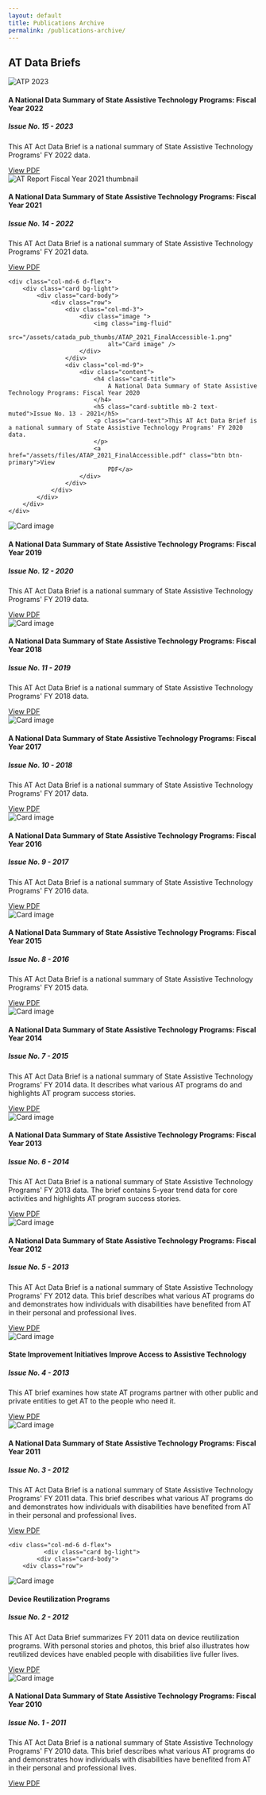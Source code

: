 ```yaml
---
layout: default
title: Publications Archive
permalink: /publications-archive/
---
```


<div class="container">
	 	<h2 class="block-heading"><span>AT Data Briefs</span></h2>
<div class="row">
	<div class="col-md-6 d-flex">
			<div class="card bg-light">
				<div class="card-body">
					<div class="row">
						<div class="col-md-3">
							<div class="image ">
								<img class="img-fluid"
									src="/assets/catada_pub_thumbs/AT-2023_D3-thumb.jpg"
									alt="ATP 2023" />
							</div>
						</div>
						<div class="col-md-9">
							<div class="content">
								<h4 class="card-title">
									A National Data Summary of State Assistive Technology Programs: Fiscal Year 2022
								</h4>
								<h5 class="card-subtitle mb-2 text-muted">Issue No. 15 - 2023</h5>
								<p class="card-text">This AT Act Data Brief is a national summary of State Assistive Technology Programs' FY 2022 data.
								</p>
								<a href="/assets/files/AT-2023_D3.pdf" class="btn btn-primary">View
									PDF</a>
							</div>
						</div>
					</div>
				</div>
			</div>
		</div>
	<div class="col-md-6 d-flex">
		<div class="card bg-light">
			<div class="card-body">
				<div class="row">
					<div class="col-md-3">
						<div class="image ">
							<img class="img-fluid"
								src="/assets/catada_pub_thumbs/AT-Report-FY22_Final_R-1.png"
								alt="AT Report Fiscal Year 2021 thumbnail" />
						</div>
					</div>
					<div class="col-md-9">
						<div class="content">
							<h4 class="card-title">
								A National Data Summary of State Assistive Technology Programs: Fiscal Year 2021
							</h4>
							<h5 class="card-subtitle mb-2 text-muted">Issue No. 14 - 2022</h5>
							<p class="card-text">This AT Act Data Brief is a national summary of State Assistive Technology Programs' FY 2021 data.
							</p>
							<a href="/assets/files/AT Report FY22_Final_R.pdf" class="btn btn-primary">View
								PDF</a>
						</div>
					</div>
				</div>
			</div>
		</div>
	</div>

	<div class="col-md-6 d-flex">
		<div class="card bg-light">
			<div class="card-body">
				<div class="row">
					<div class="col-md-3">
						<div class="image ">
							<img class="img-fluid"
								src="/assets/catada_pub_thumbs/ATAP_2021_FinalAccessible-1.png"
								alt="Card image" />
						</div>
					</div>
					<div class="col-md-9">
						<div class="content">
							<h4 class="card-title">
								A National Data Summary of State Assistive Technology Programs: Fiscal Year 2020
							</h4>
							<h5 class="card-subtitle mb-2 text-muted">Issue No. 13 - 2021</h5>
							<p class="card-text">This AT Act Data Brief is a national summary of State Assistive Technology Programs' FY 2020 data.
							</p>
							<a href="/assets/files/ATAP_2021_FinalAccessible.pdf" class="btn btn-primary">View
								PDF</a>
						</div>
					</div>
				</div>
			</div>
		</div>
	</div>


<div class="col-md-6 d-flex">
			<div class="card bg-light">
				<div class="card-body">
					<div class="row">
						<div class="col-md-3">
							<div class="image ">
								<img class="img-fluid"
									src="/assets/catada_pub_thumbs/ATAP_2020_F_th.png"
									alt="Card image" />
							</div>
						</div>
						<div class="col-md-9">
							<div class="content">
								<h4 class="card-title">
									A National Data Summary of State Assistive Technology Programs: Fiscal Year 2019
								</h4>
								<h5 class="card-subtitle mb-2 text-muted">Issue No. 12 - 2020</h5>
								<p class="card-text">This AT Act Data Brief is a national summary of State Assistive Technology Programs' FY 2019 data.
								</p>
								<a href="/assets/files/ATAP_2020_F.pdf" class="btn btn-primary">View
									PDF</a>
							</div>
						</div>
					</div>
				</div>
			</div>
</div>
			
<div class="col-md-6 d-flex">
			<div class="card bg-light">
				<div class="card-body">
					<div class="row">
						<div class="col-md-3">
							<div class="image ">
								<img class="img-fluid"
									src="/assets/catada_pub_thumbs/ATAP 2019_F_th.png"
									alt="Card image" />
							</div>
						</div>
						<div class="col-md-9">
							<div class="content">
								<h4 class="card-title">
									A National Data Summary of State Assistive Technology Programs: Fiscal Year 2018
								</h4>
								<h5 class="card-subtitle mb-2 text-muted">Issue No. 11 - 2019</h5>
								<p class="card-text">This AT Act Data Brief is a national summary of State Assistive Technology Programs' FY 2018 data.
								</p>
								<a href="/assets/files/ATAP 2019_F.pdf" class="btn btn-primary">View
									PDF</a>
							</div>
						</div>
					</div>
				</div>
			</div>
		</div>
<div class="col-md-6 d-flex">
			<div class="card bg-light">
				<div class="card-body">
					<div class="row">
						<div class="col-md-3">
							<div class="image ">
								<img class="img-fluid"
									src="/assets/catada_pub_thumbs/AT_Report_FY17_FinalAccessible_thumb.jpg"
									alt="Card image" />
							</div>
						</div>
						<div class="col-md-9">
							<div class="content">
								<h4 class="card-title">
									A National Data Summary of State Assistive Technology Programs: Fiscal Year 2017
								</h4>
								<h5 class="card-subtitle mb-2 text-muted">Issue No. 10 - 2018</h5>
								<p class="card-text">This AT Act Data Brief is a national summary of State Assistive
									Technology Programs' FY 2017 data.
								</p>
								<a href="/assets/files/AT_Report_FY17_FinalAccessible.pdf" class="btn btn-primary">View
									PDF</a>
							</div>
						</div>
					</div>
				</div>
			</div>
		</div>

<div class="col-md-6 d-flex">
			<div class="card bg-light">
		  	<div class="card-body">
		<div class="row">
<div class="col-md-3">
			   <div class="image">
				   <img  class="img-fluid" src="/assets/catada_pub_thumbs/AT_Report_FY16_finalAccessible_thumb.jpg" alt="Card image" />
				   </div>
				   </div>
<div class="col-md-9">
				   <div class="content">
		  <h4 class="card-title">
			A National Data Summary of State Assistive Technology Programs: Fiscal Year 2016
		  </h4>
		   <h5 class="card-subtitle mb-2 text-muted">Issue No. 9 - 2017</h5>
		  <p class="card-text">This AT Act Data Brief is a national summary of State Assistive Technology Programs' FY 2016 data.
		  </p>
		  <a href="/assets/files/ATReportFY16_finalAccessible.pdf" class="btn btn-primary">View PDF</a>
		</div>
</div>
	  </div>
	  </div>
		</div>
		</div>

<div class="col-md-6 d-flex">
			<div class="card bg-light">
		  	<div class="card-body">
		<div class="row">
<div class="col-md-3">
			   <div class="image">
				   <img  class="img-fluid" src="/assets/catada_pub_thumbs/AT_2016_thumb.jpg" alt="Card image" />
				   </div>
				   </div>
<div class="col-md-9">
				   <div class="content">
		  <h4 class="card-title">
			A National Data Summary of State Assistive Technology Programs: Fiscal Year 2015
		  </h4>
		   <h5 class="card-subtitle mb-2 text-muted">Issue No. 8 - 2016</h5>
		  <p class="card-text">This AT Act Data Brief is a national summary of State Assistive Technology Programs' FY 2015 data.
		  </p>
		  <a href="/assets/files/AT_nationalreport2016_accessible.pdf" class="btn btn-primary">View PDF</a>
		</div>
</div>
	  </div>
	  </div>
		</div>
		</div>
	  	<div class="col-md-6 d-flex">
	  		<div class="card bg-light">
		  	<div class="card-body">
		<div class="row">
<div class="col-md-3">
			   <div class="image">
				   <img  class="img-fluid" src="/assets/catada_pub_thumbs/AT_nationalreport_7.png" alt="Card image" />
				   </div>
				   </div>
<div class="col-md-9">
				   <div class="content">
		  <h4 class="card-title">
			A National Data Summary of State Assistive Technology Programs: Fiscal Year 2014
		  </h4>
		     <h5 class="card-subtitle mb-2 text-muted">Issue No. 7 - 2015</h5>
		  <p class="card-text">This AT Act Data Brief is a national summary of State Assistive Technology Programs' FY 2014 data. It describes what various AT programs do and highlights AT program success stories.
		  </p>
		  <a href="/assets/files/AT_nationalreport_Final.pdf" class="btn btn-primary">View PDF</a>
		</div>
</div>
	  </div>
	  </div>
		</div>
	  	</div>
	
<div class="col-md-6 d-flex">
			<div class="card bg-light">
		  	<div class="card-body">
		<div class="row">
<div class="col-md-3">
			   <div class="image">
				   <img  class="img-fluid" src="/assets/catada_pub_thumbs/AT_Issue6_thumb.png" alt="Card image" />
				   </div>
				   </div>
<div class="col-md-9">
				   <div class="content">
		  <h4 class="card-title">
			A National Data Summary of State Assistive Technology Programs: Fiscal Year 2013
		  </h4>
		    <h5 class="card-subtitle mb-2 text-muted">Issue No. 6 - 2014 </h5>
		  <p class="card-text">This AT Act Data Brief is a national summary of State Assistive Technology Programs' FY 2013 data. The brief contains 5-year trend data for core activities and highlights AT program success stories.
		  </p>
		  <a href="/assets/files/AT_Issue6_Finalaccessible.pdf" class="btn btn-primary">View PDF</a>
		</div>
</div>
	  </div>
	  </div>
		</div>
			</div>
	  	<div class="col-md-6 d-flex">
			  <div class="card bg-light">
		  	<div class="card-body">
		<div class="row">
<div class="col-md-3">
			   <div class="image">
				   <img  class="img-fluid" src="/assets/catada_pub_thumbs/AT_Issue5_.png" alt="Card image" />
				   </div>
				   </div>
<div class="col-md-9">
				   <div class="content">
		  <h4 class="card-title">
			A National Data Summary of State Assistive Technology Programs: Fiscal Year 2012
		  </h4>
		      <h5 class="card-subtitle mb-2 text-muted">Issue No. 5 - 2013 </h5>
		  <p class="card-text">This AT Act Data Brief is a national summary of State Assistive Technology Programs' FY 2012 data. This brief describes what various AT programs do and demonstrates how individuals with disabilities have benefited from AT in their personal and professional lives.
		  </p>
		  <a href="/assets/files/AT_Issue5_accessible.pdf" class="btn btn-primary">View PDF</a>
		</div>
</div>
	  </div>
	  </div>
		</div>
		</div>

<div class="col-md-6 d-flex">
			  <div class="card bg-light">
		  	<div class="card-body">
		<div class="row">
<div class="col-md-3">
			   <div class="image">
				   <img  class="img-fluid" src="/assets/catada_pub_thumbs/AT4_F_.png" alt="Card image" />
				   </div>
				   </div>
<div class="col-md-9">
				   <div class="content">
		  <h4 class="card-title">
			State Improvement Initiatives Improve Access to Assistive Technology
		  </h4>
		   <h5 class="card-subtitle mb-2 text-muted">Issue No. 4 - 2013</h5>
		  <p class="card-text">This AT brief examines how state AT programs partner with other public and private entities to get AT to the people who need it.
		  </p>
		  <a href="/assets/files/AT4_finalAccessible.pdf" class="btn btn-primary">View PDF</a>
		</div>
</div>
	  </div>
	  </div>
		</div>
		</div>
	  	<div class="col-md-6 d-flex">
			  <div class="card bg-light">
		  	<div class="card-body">
		<div class="row">
<div class="col-md-3">
			   <div class="image">
				   <img  class="img-fluid" src="/assets/catada_pub_thumbs/AnnualReportFY11_thumb.jpg" alt="Card image" />
				   </div>
				   </div>
<div class="col-md-9">
				   <div class="content">
		  <h4 class="card-title">
			A National Data Summary of State Assistive Technology Programs: Fiscal Year 2011
		  </h4>
		   <h5 class="card-subtitle mb-2 text-muted">Issue No. 3 - 2012</h5>
		  <p class="card-text">This AT Act Data Brief is a national summary of State Assistive Technology Programs' FY 2011 data. This brief describes what various AT programs do and demonstrates how individuals with disabilities have benefited from AT in their personal and professional lives. 		  </p>
		  <a href="/assets/files/FinalFY2011_report.pdf" class="btn btn-primary">View PDF</a>
		</div>
</div>
	  </div>
	  </div>
		</div>
		</div>
	
  	<div class="col-md-6 d-flex">
			  <div class="card bg-light">
		  	<div class="card-body">
		<div class="row">
<div class="col-md-3">
			   <div class="image">
				   <img  class="img-fluid" src="/assets/catada_pub_thumbs/ReUseBrief_thumb.jpg" alt="Card image" />
				   </div>
				   </div>
<div class="col-md-9">
				   <div class="content">
		  <h4 class="card-title">
			Device Reutilization Programs
		  </h4>
		  <h5 class="card-subtitle mb-2 text-muted">Issue No. 2 - 2012</h5>
		  <p class="card-text">This AT Act Data Brief summarizes FY 2011 data on device reutilization programs. With personal stories and photos, this brief also illustrates how reutilized devices have enabled people with disabilities live fuller lives.
		  </p>
		  <a href="/assets/files/AT_ReUseBriefaccessible_final.pdf" class="btn btn-primary">View PDF</a>
		</div>
</div>
	  </div>
	  </div>
		</div>
		</div>
	  	<div class="col-md-6 d-flex">
			  <div class="card bg-light">
		  	<div class="card-body">
		<div class="row">
<div class="col-md-3">
			   <div class="image">
				   <img  class="img-fluid" src="/assets/catada_pub_thumbs/ATactbrief_accessible_final-1.png" alt="Card image" />
				   </div>
				   </div>
<div class="col-md-9">
				   <div class="content">
		  <h4 class="card-title">
			A National Data Summary of State Assistive Technology Programs: Fiscal Year 2010
		  </h4>
		   <h5 class="card-subtitle mb-2 text-muted">Issue No. 1 - 2011</h5>
		  <p class="card-text">This AT Act Data Brief is a national summary of State Assistive Technology Programs' FY 2010 data. This brief describes what various AT programs do and demonstrates how individuals with disabilities have benefited from AT in their personal and professional lives. 	  </p>
		  <a href="/assets/files/ATactbrief_accessible_final.pdf" class="btn btn-primary">View PDF</a>
		</div>
</div>
	  </div>
	  </div>
		</div>
		</div>
	</div>

</div>
